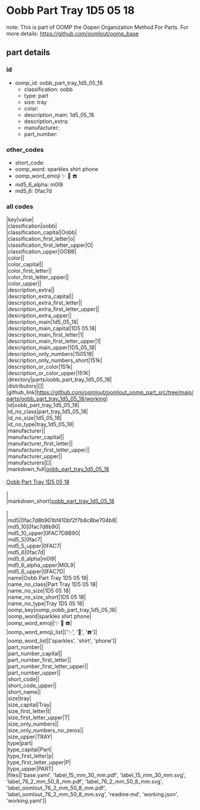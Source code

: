 # Oobb Part Tray 1D5 05 18  

note: This is part of OOMP the Oopen Organization Method For Parts. For more details: https://github.com/oomlout/oomp_base

##  part details





### id
* oomp_id: oobb_part_tray_1d5_05_18
  * classification: oobb
  * type: part
  * size: tray
  * color: 
  * description_main: 1d5_05_18
  * description_extra: 
  * manufacturer: 
  * part_number: 

### other_codes
* short_code: 
* oomp_word: sparkles shirt phone
* oomp_word_emoji :sparkles: :shirt: :phone:
* md5_6_alpha: m0l9
* md5_6: 0fac7d

### all codes 
|key|value|  
|classification|oobb|  
|classification_capital|Oobb|  
|classification_first_letter|o|  
|classification_first_letter_upper|O|  
|classification_upper|OOBB|  
|color||  
|color_capital||  
|color_first_letter||  
|color_first_letter_upper||  
|color_upper||  
|description_extra||  
|description_extra_capital||  
|description_extra_first_letter||  
|description_extra_first_letter_upper||  
|description_extra_upper||  
|description_main|1d5_05_18|  
|description_main_capital|1D5 05.18|  
|description_main_first_letter|1|  
|description_main_first_letter_upper|1|  
|description_main_upper|1D5_05_18|  
|description_only_numbers|150518|  
|description_only_numbers_short|151k|  
|description_or_color|151k|  
|description_or_color_upper|151K|  
|directory|parts/oobb_part_tray_1d5_05_18|  
|distributors|[]|  
|github_link|https://github.com/oomlout/oomlout_oomp_part_src/tree/main/parts/oobb_part_tray_1d5_05_18/working|  
|id|oobb_part_tray_1d5_05_18|  
|id_no_class|part_tray_1d5_05_18|  
|id_no_size|1d5_05_18|  
|id_no_type|tray_1d5_05_18|  
|manufacturer||  
|manufacturer_capital||  
|manufacturer_first_letter||  
|manufacturer_first_letter_upper||  
|manufacturer_upper||  
|manufacturers|[]|  
|markdown_full|[oobb_part_tray_1d5_05_18](https://github.com/oomlout/oomlout_oomp_part_src/tree/main/parts/oobb_part_tray_1d5_05_18/working)<br>[](https://github.com/oomlout/oomlout_oomp_part_src/tree/main/parts/oobb_part_tray_1d5_05_18/working)<br>[Oobb Part Tray 1D5 05 18](https://github.com/oomlout/oomlout_oomp_part_src/tree/main/parts/oobb_part_tray_1d5_05_18/working)<br><br>|  
|markdown_short|[oobb_part_tray_1d5_05_18](https://github.com/oomlout/oomlout_oomp_part_src/tree/main/parts/oobb_part_tray_1d5_05_18/working)<br><br>|  
|md5|0fac7d8b901bf410bf2f7b8c8be704b8|  
|md5_10|0fac7d8b90|  
|md5_10_upper|0FAC7D8B90|  
|md5_5|0fac7|  
|md5_5_upper|0FAC7|  
|md5_6|0fac7d|  
|md5_6_alpha|m0l9|  
|md5_6_alpha_upper|M0L9|  
|md5_6_upper|0FAC7D|  
|name|Oobb Part Tray 1D5 05 18|  
|name_no_class|Part Tray 1D5 05 18|  
|name_no_size|1D5 05 18|  
|name_no_size_short|1D5 05 18|  
|name_no_type|Tray 1D5 05 18|  
|oomp_key|oomp_oobb_part_tray_1d5_05_18|  
|oomp_word|sparkles shirt phone|  
|oomp_word_emoji|:sparkles: :shirt: :phone:|  
|oomp_word_emoji_list|[':sparkles:', ':shirt:', ':phone:']|  
|oomp_word_list|['sparkles', 'shirt', 'phone']|  
|part_number||  
|part_number_capital||  
|part_number_first_letter||  
|part_number_first_letter_upper||  
|part_number_upper||  
|short_code||  
|short_code_upper||  
|short_name||  
|size|tray|  
|size_capital|Tray|  
|size_first_letter|t|  
|size_first_letter_upper|T|  
|size_only_numbers||  
|size_only_numbers_no_zeros||  
|size_upper|TRAY|  
|type|part|  
|type_capital|Part|  
|type_first_letter|p|  
|type_first_letter_upper|P|  
|type_upper|PART|  
|files|['base.yaml', 'label_15_mm_30_mm.pdf', 'label_15_mm_30_mm.svg', 'label_76_2_mm_50_8_mm.pdf', 'label_76_2_mm_50_8_mm.svg', 'label_oomlout_76_2_mm_50_8_mm.pdf', 'label_oomlout_76_2_mm_50_8_mm.svg', 'readme.md', 'working.json', 'working.yaml']|  
